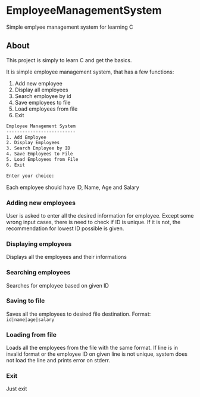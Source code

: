 # EmployeeManagementSystem
Simple emplyee management system for learning C

## About
This project is simply to learn C and get the basics.

It is simple employee management system, that has a few functions:
1. Add new employee
2. Display all employees
3. Search employee by id
4. Save employees to file
5. Load employees from file
6. Exit

```bash
Employee Management System
--------------------------
1. Add Employee
2. Display Employees
3. Search Employee by ID
4. Save Employees to File
5. Load Employees from File
6. Exit

Enter your choice:
```

Each employee should have ID, Name, Age and Salary

### Adding new employees
User is asked to enter all the desired information for employee.
Except some wrong input cases, there is need to check if ID is unique.
If it is not, the recommendation for lowest ID possible is given.

### Displaying employees
Displays all the employees and their informations

### Searching employees
Searches for employee based on given ID

### Saving to file
Saves all the employees to desired file destination.
Format: `id|name|age|salary`

### Loading from file
Loads all the employees from the file with the same format.
If line is in invalid format or the employee ID on given line is not unique, system does not load the line and prints error on stderr.

### Exit
Just exit
